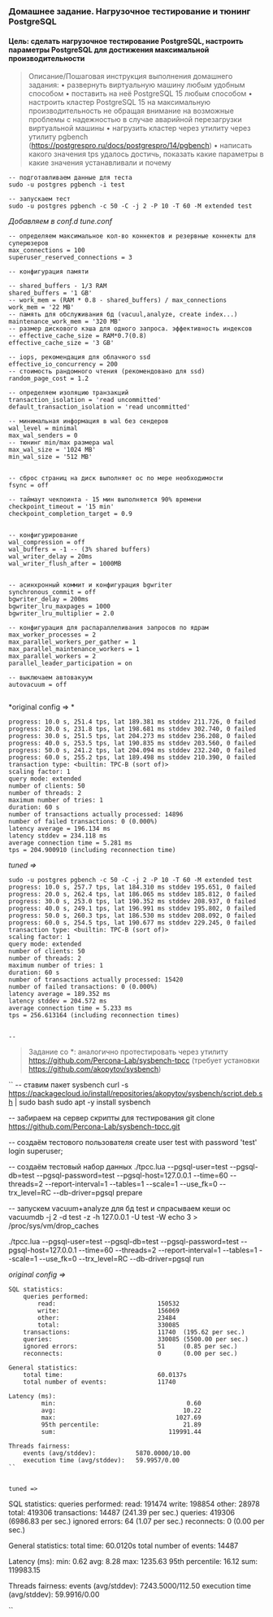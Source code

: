 ### Домашнее задание. Нагрузочное тестирование и тюнинг PostgreSQL

#### Цель: сделать нагрузочное тестирование PostgreSQL, настроить параметры PostgreSQL для достижения максимальной производительности

> Описание/Пошаговая инструкция выполнения домашнего задания:
> • развернуть виртуальную машину любым удобным способом
> • поставить на неё PostgreSQL 15 любым способом
> • настроить кластер PostgreSQL 15 на максимальную производительность не обращая внимание на возможные проблемы с надежностью в случае аварийной перезагрузки виртуальной машины
> • нагрузить кластер через утилиту через утилиту pgbench (https://postgrespro.ru/docs/postgrespro/14/pgbench)
> • написать какого значения tps удалось достичь, показать какие параметры в какие значения устанавливали и почему
```
-- подготавливаем данные для теста
sudo -u postgres pgbench -i test

-- запускаем тест
sudo -u postgres pgbench -c 50 -C -j 2 -P 10 -T 60 -M extended test

```

*Добавляем в conf.d tune.conf*
```
-- определяем максимальное кол-во коннектов и резервные коннекты для суперюзеров
max_connections = 100
superuser_reserved_connections = 3

-- конфигурация памяти

-- shared_buffers - 1/3 RAM
shared_buffers = '1 GB' 
-- work_mem = (RAM * 0.8 - shared_buffers) / max_connections
work_mem = '22 MB'
-- память для обслуживания бд (vacuul,analyze, create index...)
maintenance_work_mem = '320 MB'
-- размер дискового кэша для одного запроса. эффективность индексов
-- effective_cache_size = RAM*0.7(0.8)
effective_cache_size = '3 GB'

-- iops, рекомендация для облачного ssd
effective_io_concurrency = 200 
-- стоимость рандомного чтения (рекомендовано для ssd)
random_page_cost = 1.2 

-- определяем изоляцию транзакций
transaction_isolation = 'read uncommitted'
default_transaction_isolation = 'read uncommitted'

-- минимальная информация в wal без сендеров
wal_level = minimal 
max_wal_senders = 0
-- тюнинг min/max размера wal
max_wal_size = '1024 MB'
min_wal_size = '512 MB'


-- сброс страниц на диск выполняет ос по мере необходимости
fsync = off

-- таймаут чекпоинта - 15 мин выполняется 90% времени
checkpoint_timeout = '15 min'
checkpoint_completion_target = 0.9


-- конфигурирование  
wal_compression = off
wal_buffers = -1 -- (3% shared buffers)
wal_writer_delay = 20ms
wal_writer_flush_after = 1000MB


-- асинхронный коммит и конфигурация bgwriter
synchronous_commit = off
bgwriter_delay = 200ms
bgwriter_lru_maxpages = 1000
bgwriter_lru_multiplier = 2.0

-- конфигурация для распараллеливания запросов по ядрам 
max_worker_processes = 2
max_parallel_workers_per_gather = 1
max_parallel_maintenance_workers = 1
max_parallel_workers = 2
parallel_leader_participation = on

-- выключаем автовакуум
autovacuum = off


```


*original config => *
```
progress: 10.0 s, 251.4 tps, lat 189.381 ms stddev 211.726, 0 failed
progress: 20.0 s, 231.8 tps, lat 198.681 ms stddev 302.740, 0 failed
progress: 30.0 s, 251.5 tps, lat 204.273 ms stddev 236.208, 0 failed
progress: 40.0 s, 253.5 tps, lat 190.835 ms stddev 203.560, 0 failed
progress: 50.0 s, 241.2 tps, lat 204.094 ms stddev 232.240, 0 failed
progress: 60.0 s, 255.2 tps, lat 189.498 ms stddev 210.390, 0 failed
transaction type: <builtin: TPC-B (sort of)>
scaling factor: 1
query mode: extended
number of clients: 50
number of threads: 2
maximum number of tries: 1
duration: 60 s
number of transactions actually processed: 14896
number of failed transactions: 0 (0.000%)
latency average = 196.134 ms
latency stddev = 234.118 ms
average connection time = 5.281 ms
tps = 204.900910 (including reconnection time)
```

*tuned =>*
```
sudo -u postgres pgbench -c 50 -C -j 2 -P 10 -T 60 -M extended test
progress: 10.0 s, 257.7 tps, lat 184.310 ms stddev 195.651, 0 failed
progress: 20.0 s, 262.4 tps, lat 186.065 ms stddev 185.812, 0 failed
progress: 30.0 s, 253.0 tps, lat 190.352 ms stddev 208.937, 0 failed
progress: 40.0 s, 249.1 tps, lat 196.991 ms stddev 195.802, 0 failed
progress: 50.0 s, 260.3 tps, lat 186.530 ms stddev 208.092, 0 failed
progress: 60.0 s, 254.5 tps, lat 190.677 ms stddev 229.245, 0 failed
transaction type: <builtin: TPC-B (sort of)>
scaling factor: 1
query mode: extended
number of clients: 50
number of threads: 2
maximum number of tries: 1
duration: 60 s
number of transactions actually processed: 15420
number of failed transactions: 0 (0.000%)
latency average = 189.352 ms
latency stddev = 204.572 ms
average connection time = 5.233 ms
tps = 256.613164 (including reconnection times)


-- 
```



>Задание со *: аналогично протестировать через утилиту https://github.com/Percona-Lab/sysbench-tpcc (требует установки https://github.com/akopytov/sysbench)

``
-- ставим пакет sysbench
curl -s https://packagecloud.io/install/repositories/akopytov/sysbench/script.deb.sh | sudo bash
sudo apt -y install sysbench

-- забираем на сервер скрипты для тестирования
git clone https://github.com/Percona-Lab/sysbench-tpcc.git


-- создаём тестового пользователя
create user test  with password 'test' login superuser;


-- создаём тестовый набор данных
./tpcc.lua --pgsql-user=test --pgsql-db=test --pgsql-password=test --pgsql-host=127.0.0.1 --time=60 --threads=2 --report-interval=1 --tables=1 --scale=1 --use_fk=0 --trx_level=RC --db-driver=pgsql prepare


-- запускем vacuum+analyze для бд test и спрасываем кеши ос
vacuumdb -j 2 -d test -z -h 127.0.0.1 -U test -W
echo 3 > /proc/sys/vm/drop_caches


./tpcc.lua --pgsql-user=test --pgsql-db=test --pgsql-password=test --pgsql-host=127.0.0.1 --time=60 --threads=2 --report-interval=1 --tables=1 --scale=1 --use_fk=0 --trx_level=RC --db-driver=pgsql run


*original config =>*
```
SQL statistics:
    queries performed:
        read:                            150532
        write:                           156069
        other:                           23484
        total:                           330085
    transactions:                        11740  (195.62 per sec.)
    queries:                             330085 (5500.00 per sec.)
    ignored errors:                      51     (0.85 per sec.)
    reconnects:                          0      (0.00 per sec.)

General statistics:
    total time:                          60.0137s
    total number of events:              11740

Latency (ms):
         min:                                    0.60
         avg:                                   10.22
         max:                                 1027.69
         95th percentile:                       21.89
         sum:                               119991.44

Threads fairness:
    events (avg/stddev):           5870.0000/10.00
    execution time (avg/stddev):   59.9957/0.00
``


tuned =>
```
SQL statistics:
    queries performed:
        read:                            191474
        write:                           198854
        other:                           28978
        total:                           419306
    transactions:                        14487  (241.39 per sec.)
    queries:                             419306 (6986.83 per sec.)
    ignored errors:                      64     (1.07 per sec.)
    reconnects:                          0      (0.00 per sec.)

General statistics:
    total time:                          60.0120s
    total number of events:              14487

Latency (ms):
         min:                                    0.62
         avg:                                    8.28
         max:                                 1235.63
         95th percentile:                       16.12
         sum:                               119983.15

Threads fairness:
    events (avg/stddev):           7243.5000/112.50
    execution time (avg/stddev):   59.9916/0.00

``
